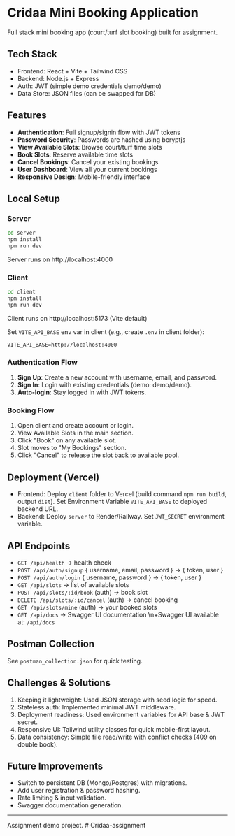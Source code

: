 # Cridaa Mini Booking Application

Full stack mini booking app (court/turf slot booking) built for assignment.

## Tech Stack
- Frontend: React + Vite + Tailwind CSS
- Backend: Node.js + Express
- Auth: JWT (simple demo credentials demo/demo)
- Data Store: JSON files (can be swapped for DB)

## Features
- **Authentication**: Full signup/signin flow with JWT tokens
- **Password Security**: Passwords are hashed using bcryptjs
- **View Available Slots**: Browse court/turf time slots
- **Book Slots**: Reserve available time slots
- **Cancel Bookings**: Cancel your existing bookings
- **User Dashboard**: View all your current bookings
- **Responsive Design**: Mobile-friendly interface

## Local Setup
### Server
```bash
cd server
npm install
npm run dev
```
Server runs on http://localhost:4000

### Client
```bash
cd client
npm install
npm run dev
```
Client runs on http://localhost:5173 (Vite default)

Set `VITE_API_BASE` env var in client (e.g., create `.env` in client folder):
```
VITE_API_BASE=http://localhost:4000
```

### Authentication Flow
1. **Sign Up**: Create a new account with username, email, and password.
2. **Sign In**: Login with existing credentials (demo: demo/demo).
3. **Auto-login**: Stay logged in with JWT tokens.

### Booking Flow
1. Open client and create account or login.
2. View Available Slots in the main section.
3. Click "Book" on any available slot.
4. Slot moves to "My Bookings" section.
5. Click "Cancel" to release the slot back to available pool.

## Deployment (Vercel)
- Frontend: Deploy `client` folder to Vercel (build command `npm run build`, output `dist`). Set Environment Variable `VITE_API_BASE` to deployed backend URL.
- Backend: Deploy `server` to Render/Railway. Set `JWT_SECRET` environment variable.

## API Endpoints
- `GET /api/health` -> health check
- `POST /api/auth/signup` { username, email, password } -> { token, user }
- `POST /api/auth/login` { username, password } -> { token, user }
- `GET /api/slots` -> list of available slots
- `POST /api/slots/:id/book` (auth) -> book slot
- `DELETE /api/slots/:id/cancel` (auth) -> cancel booking
- `GET /api/slots/mine` (auth) -> your booked slots
- `GET /api/docs` -> Swagger UI documentation
\n+Swagger UI available at: `/api/docs`

## Postman Collection
See `postman_collection.json` for quick testing.

## Challenges & Solutions
1. Keeping it lightweight: Used JSON storage with seed logic for speed.
2. Stateless auth: Implemented minimal JWT middleware.
3. Deployment readiness: Used environment variables for API base & JWT secret.
4. Responsive UI: Tailwind utility classes for quick mobile-first layout.
5. Data consistency: Simple file read/write with conflict checks (409 on double book).

## Future Improvements
- Switch to persistent DB (Mongo/Postgres) with migrations.
- Add user registration & password hashing.
- Rate limiting & input validation.
- Swagger documentation generation.

---
Assignment demo project.
#   C r i d a a - a s s i g n m e n t 
 
 